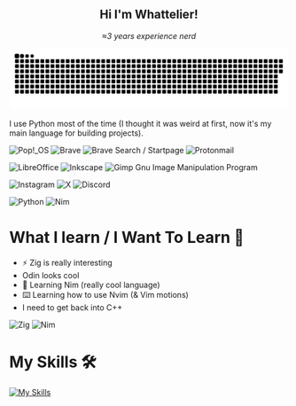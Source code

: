 <h2 align="center">Hi I'm Whattelier!</h2>

<p align="center"><i>≈3 years experience nerd</i></p>

<img alt="Snake who shows my contributions 🐍" src="https://raw.githubusercontent.com/Whattelier/Whattelier/output/github-contribution-grid-snake-dark.svg" />

I use Python most of the time (I thought it was weird at first, now it's my main language for building projects).

![Pop!\_OS](https://img.shields.io/badge/Pop!_OS-48B9C7?style=for-the-badge&logo=Pop!_OS&logoColor=white)
![Brave](https://img.shields.io/badge/Brave-FB542B?style=for-the-badge&logo=Brave&logoColor=white)
![Brave Search / Startpage](https://img.shields.io/badge/Brave%20Search%20/%20Startpage-4285F4?style=for-the-badge&logo=Brave&logoColor=white)
![Protonmail](https://img.shields.io/badge/ProtonMail-8B89CC?style=for-the-badge&logo=protonmail&logoColor=white)

![LibreOffice](https://img.shields.io/badge/LibreOffice-%2318A303?style=for-the-badge&logo=LibreOffice&logoColor=white)
![Inkscape](https://img.shields.io/badge/Inkscape-e0e0e0?style=for-the-badge&logo=inkscape&logoColor=080A13)
![Gimp Gnu Image Manipulation Program](https://img.shields.io/badge/Gimp-657D8B?style=for-the-badge&logo=gimp&logoColor=FFFFFF)

![Instagram](https://img.shields.io/badge/Instagram-%23E4405F.svg?style=for-the-badge&logo=Instagram&logoColor=white)
![X](https://img.shields.io/badge/X-%23000000.svg?style=for-the-badge&logo=X&logoColor=white)
![Discord](https://img.shields.io/badge/Discord-%235865F2.svg?style=for-the-badge&logo=discord&logoColor=white)

![Python](https://img.shields.io/badge/Python-FFD43B?style=for-the-badge&logo=python&logoColor=blue)
![Nim](https://img.shields.io/badge/Nim-FFE953?style=for-the-badge&logo=nim&logoColor=black)

# What I learn / I Want To Learn 📖
- ⚡ Zig is really interesting
- Odin looks cool
- 👑 Learning Nim (really cool language)
- ⌨️ Learning how to use Nvim (& Vim motions)
- I need to get back into C++

![Zig](https://img.shields.io/badge/zig-F7A41D?style=for-the-badge&logo=zig&logoColor=white)
![Nim](https://img.shields.io/badge/Nim-FFE953?style=for-the-badge&logo=nim&logoColor=black)

# My Skills 🛠️
[![My Skills](https://skillicons.dev/icons?i=python,nim,vscode,pycharm)](https://skillicons.dev)
